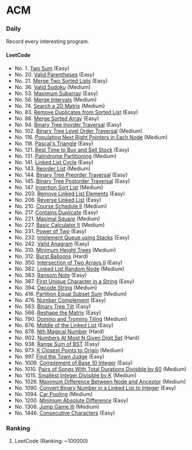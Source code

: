 # ACM

### Daily

Record every interesting program.

#### LeetCode
- No. 1. [Two Sum](cc/vector/twoSum.cc) (Easy)
- No. 20. [Valid Parentheses](cc/stack/isValid.cc) (Easy)
- No. 21. [Merge Two Sorted Lists](cc/ll/mergeTwoListsv.cc) (Easy)
- No. 36. [Valid Sudoku](cc/array/isValidSudoku.cc) (Medium)
- No. 53. [Maximum Subarray](cc/array/maxSubArray.cc) (Easy)
- No. 56. [Merge Intervals]() (Medium)
- No. 74. [Search a 2D Matrix](cc/array/searchMatrix.cc) (Medium)
- No. 83. [Remove Duplicates from Sorted List](cc/ll/deleteDuplicates.cc) (Easy)
- No. 88. [Merge Sorted Array](cc/vector/merge.cc) (Easy)
- No. 94. [Binary Tree Inorder Traversal](cc/tree/inorderTraversal.cc) (Easy)
- No. 102. [Binary Tree Level Order Traversal](cc/tree/levelOrder.cc) (Medium)
- No. 116. [Populating Next Right Pointers in Each Node]() (Medium)
- No. 118. [Pascal's Triangle](cc/vector/generate.cc) (Easy)
- No. 121. [Best Time to Buy and Sell Stock](cc/vector/maxProfit.cc) (Easy)
- No. 131. [Palindrome Partitioning](cc/dp/partition.cc) (Medium)
- No. 141. [Linked List Cycle](cc/ll/hasCycle.cc) (Easy)
- No. 143. [Reorder List](cc/ll/reorderList.cc) (Medium)
- No. 144. [Binary Tree Preorder Traversal](cc/tree/traversal.cc) (Easy)
- No. 145. [Binary Tree Postorder Traversal](cc/tree/postorderTraversal.cc) (Easy)
- No. 147. [Insertion Sort List](cc/ll/insertionSortList.cc) (Medium)
- No. 203. [Remove Linked List Elements](cc/ll/removeElements.cc) (Easy)
- No. 206. [Reverse Linked List](cc/ll/reverseList.cc) (Easy)
- No. 210. [Course Schedule II](cc/graph/findOrder.cc) (Medium)
- No. 217. [Contains Duplicate](cc/map/containsDuplicate.cc) (Easy)
- No. 221. [Maximal Square](cc/dp/maximalSquare.cc) (Medium)
- No. 227. [Basic Calculator II](cc/stack/calculate.cc) (Medium)
- No. 231. [Power of Two](cc/math/isPowerOfTwo.cc) (Easy)
- No. 232. [Implement Queue using Stacks](cc/stack/MyQueue.h) (Easy)
- No. 242. [Valid Anagram](cc/str/isAnagram.cc) (Easy)
- No. 310. [Minimum Height Trees](cc/tree/findMinHeightTrees.cc) (Medium)
- No. 312. [Burst Balloons](cc/dp/maxCoins.cc) (Hard)
- No. 350. [Intersection of Two Arrays II](cc/map/intersect.cc) (Easy)
- No. 382. [Linked List Random Node](cc/ll/getRandom.cc) (Medium)
- No. 383. [Ransom Note](cc/str/canConstruct.cc) (Easy)
- No. 387. [First Unique Character in a String](cc/str/firstUniqChar.cc) (Easy)
- No. 394. [Decode String](cc/stack/calculate.cc) (Medium)
- No. 416. [Partition Equal Subset Sum](cc/dp/canPartition.cc) (Medium)
- No. 476. [Number Complement](cc/math/findComplement.cc) (Easy)
- No. 563. [Binary Tree Tilt](cc/tree/findTilt.cc) (Easy)
- No. 566. [Reshape the Matrix](cc/vector/matrixReshape.cc) (Easy)
- No. 790. [Domino and Tromino Tiling](cc/vector/numTilings.cc) (Medium)
- No. 876. [Middle of the Linked List](cc/ll/middleNode.cc) (Easy)
- No. 878. [Nth Magical Number](cc/math/nthMagicalNumber.cc) (Hard)
- No. 902. [Numbers At Most N Given Digit Set](cc/dp/atMostNGivenDigitSet.cc) (Hard)
- No. 938. [Range Sum of BST](cc/tree/rangeSumBST.cc) (Easy)
- No. 973. [K Closest Points to Origin](cc/heap/kClosest.cc) (Medium)
- No. 997. [Find the Town Judge](cc/vector/findJudge.cc) (Easy)
- No. 1009. [Complement of Base 10 Integer](cc/bitwise/bitwiseComplement.cc) (Easy)
- No. 1010. [Pairs of Songs With Total Durations Divisible by 60](cc/map/numPairsDivisibleBy60.cc) (Medium)
- No. 1015. [Smallest Integer Divisible by K](cc/math/smallestRepunitDivByK.cc) (Medium)
- No. 1026. [Maximum Difference Between Node and Ancestor](cc/tree/maxAncestorDiff.cc) (Medium)
- No. 1090. [Convert Binary Number in a Linked List to Integer](cc/math/getDecimalValue.cc) (Easy)
- No. 1094. [Car Pooling](cc/vector/carPooling.cc) (Medium)
- No. 1200. [Minimum Absolute Difference](cc/sort/minimumAbsDifference.cc) (Easy)
- No. 1306. [Jump Game III](cc/dp/canReach.cc) (Medium)
- No. 1446. [Consecutive Characters](cc/str/maxPower.cc) (Easy)

### Ranking

1. LeetCode (Ranking: ~100000)
